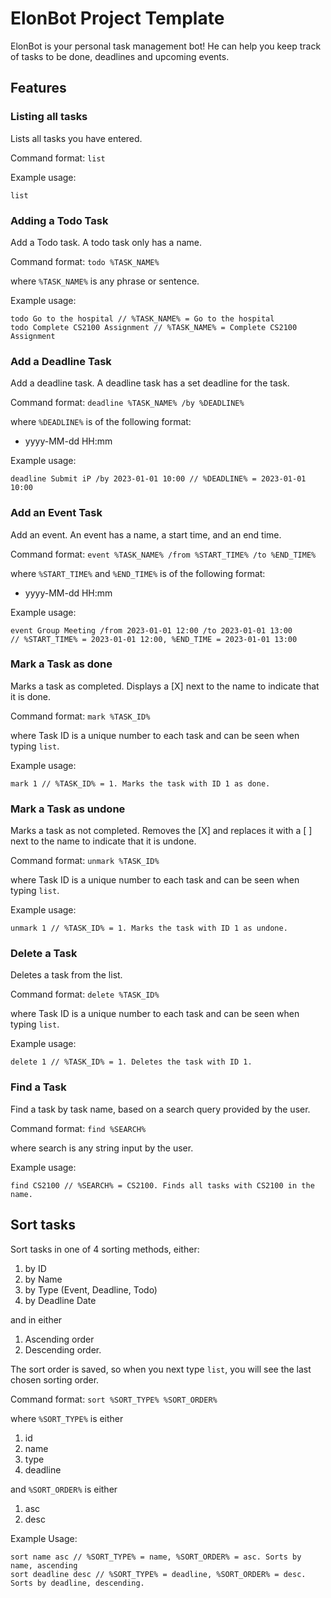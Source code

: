 # ElonBot Project Template

ElonBot is your personal task management bot! He can help you keep track of tasks to be done, deadlines and upcoming
events.

## Features

### Listing all tasks

Lists all tasks you have entered.

Command format: `list`

Example usage:

```
list
```

### Adding a Todo Task

Add a Todo task.
A todo task only has a name.

Command format: `todo %TASK_NAME%`

where `%TASK_NAME%` is any phrase or sentence.

Example usage:

```agsl
todo Go to the hospital // %TASK_NAME% = Go to the hospital
todo Complete CS2100 Assignment // %TASK_NAME% = Complete CS2100 Assignment
```

### Add a Deadline Task

Add a deadline task.
A deadline task has a set deadline for the task.

Command format: `deadline %TASK_NAME% /by %DEADLINE%`

where `%DEADLINE%` is of the following format:

- yyyy-MM-dd HH:mm

Example usage:

```agsl
deadline Submit iP /by 2023-01-01 10:00 // %DEADLINE% = 2023-01-01 10:00
```

### Add an Event Task

Add an event.
An event has a name, a start time, and an end time.

Command format: `event %TASK_NAME% /from %START_TIME% /to %END_TIME%`

where `%START_TIME%` and `%END_TIME%` is of the following format:

- yyyy-MM-dd HH:mm

Example usage:

```agsl
event Group Meeting /from 2023-01-01 12:00 /to 2023-01-01 13:00 
// %START_TIME% = 2023-01-01 12:00, %END_TIME = 2023-01-01 13:00
```

### Mark a Task as done

Marks a task as completed.
Displays a [X] next to the name to indicate that it is done.

Command format: `mark %TASK_ID%`

where Task ID is a unique number to each task and can be seen when typing `list`.

Example usage:

```agsl
mark 1 // %TASK_ID% = 1. Marks the task with ID 1 as done.
```

### Mark a Task as undone

Marks a task as not completed.
Removes the [X] and replaces it with a [ ] next to the name to indicate that it is undone.

Command format: `unmark %TASK_ID%`

where Task ID is a unique number to each task and can be seen when typing `list`.

Example usage:

```agsl
unmark 1 // %TASK_ID% = 1. Marks the task with ID 1 as undone.
```

### Delete a Task

Deletes a task from the list.

Command format: `delete %TASK_ID%`

where Task ID is a unique number to each task and can be seen when typing `list`.

Example usage:

```agsl
delete 1 // %TASK_ID% = 1. Deletes the task with ID 1.
```

### Find a Task

Find a task by task name, based on a search query provided by the user.

Command format: `find %SEARCH%`

where search is any string input by the user.

Example usage:

```agsl
find CS2100 // %SEARCH% = CS2100. Finds all tasks with CS2100 in the name.
```

## Sort tasks

Sort tasks in one of 4 sorting methods, either:
1. by ID
2. by Name
3. by Type (Event, Deadline, Todo)
4. by Deadline Date

and in either
1. Ascending order
2. Descending order.

The sort order is saved, so when you next type `list`, you will see the last chosen sorting order.

Command format: `sort %SORT_TYPE% %SORT_ORDER%`

where `%SORT_TYPE%` is either
1. id
2. name
3. type
4. deadline

and `%SORT_ORDER%` is either
1. asc
2. desc

Example Usage:

```agsl
sort name asc // %SORT_TYPE% = name, %SORT_ORDER% = asc. Sorts by name, ascending
sort deadline desc // %SORT_TYPE% = deadline, %SORT_ORDER% = desc. Sorts by deadline, descending.
```


